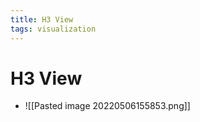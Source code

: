 ```yaml
---
title: H3 View
tags: visualization
---
```


# H3 View
- ![[Pasted image 20220506155853.png]]
















